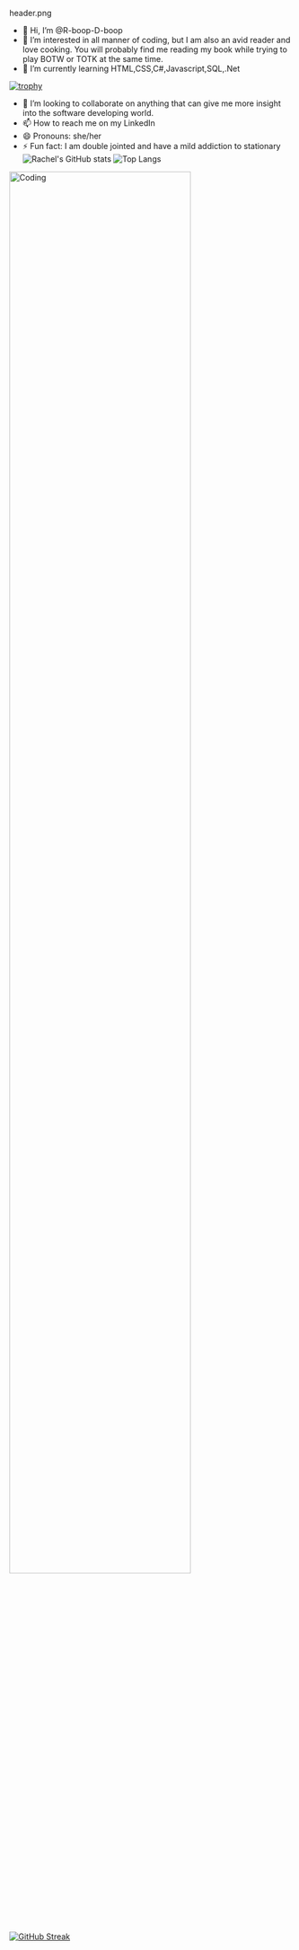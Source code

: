 header.png


- 👋 Hi, I’m @R-boop-D-boop
- 👀 I’m interested in all manner of coding, but I am also an avid reader and love cooking. You will probably find me reading my book while trying to play BOTW or TOTK at the same time.
- 🌱 I’m currently learning HTML,CSS,C#,Javascript,SQL,.Net

[![trophy](https://github-profile-trophy.vercel.app/?username=r-boop-d-boop&theme=gruvbox)](https://github.com/ryo-ma/github-profile-trophy)
  
- 💞️ I’m looking to collaborate on anything that can give me more insight into the software developing world.
- 📫 How to reach me on my LinkedIn
- 😄 Pronouns: she/her
- ⚡ Fun fact: I am double jointed and have a mild addiction to stationary
 ![Rachel's GitHub stats](https://github-readme-stats.vercel.app/api?username=r-boop-d-boop&show_icons=true&theme=merko)
![Top Langs](https://github-readme-stats.vercel.app/api/top-langs/?username=r-boop-d-boop&layout=compact)

<img align="center" alt="Coding" width="80%" src="https://www.ignant.com/wp-content/uploads/2014/04/Rebecca-Mock_02.gif">

[![GitHub Streak](http://github-readme-streak-stats.herokuapp.com?user=R-boop-D-boop&theme=merko)](https://git.io/streak-stats)


<!---
R-boop-D-boop/R-boop-D-boop is a ✨ special ✨ repository because its `README.md` (this file) appears on your GitHub profile.
You can click the Preview link to take a look at your changes.
--->
